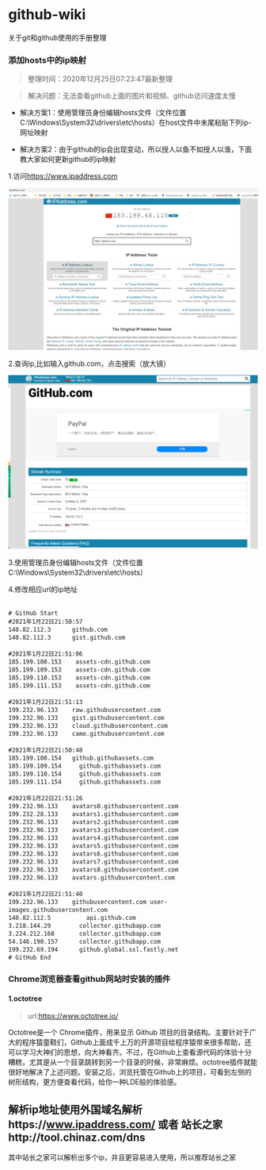 # github-wiki
关于git和github使用的手册整理
### 添加hosts中的ip映射

> 整理时间：2020年12月25日07:23:47最新整理

> 解决问题：无法查看github上面的图片和视频、github访问速度太慢

- 解决方案1：使用管理员身份编辑hosts文件（文件位置C:\Windows\System32\drivers\etc\hosts）在host文件中末尾粘贴下列ip-网址映射

- 解决方案2：由于github的ip会出现变动，所以授人以鱼不如授人以渔，下面教大家如何更新github的ip映射

1.访问<https://www.ipaddress.com>

![ip主页](/enter-ipaddress.png)

2.查询ip,比如输入github.com，点击搜索（放大镜）

![页面](/get-ipi.png)

3.使用管理员身份编辑hosts文件（文件位置C:\Windows\System32\drivers\etc\hosts）

4.修改相应url的ip地址

```

# GitHub Start
#2021年1月22日21:50:57 
140.82.112.3      github.com
140.82.112.3      gist.github.com

#2021年1月22日21:51:06
185.199.108.153    assets-cdn.github.com
185.199.109.153    assets-cdn.github.com
185.199.110.153    assets-cdn.github.com
185.199.111.153    assets-cdn.github.com

#2021年1月22日21:51:13
199.232.96.133    raw.githubusercontent.com
199.232.96.133    gist.githubusercontent.com
199.232.96.133    cloud.githubusercontent.com
199.232.96.133    camo.githubusercontent.com

#2021年1月22日21:50:48
185.199.108.154   github.githubassets.com
185.199.109.154		github.githubassets.com
185.199.110.154		github.githubassets.com
185.199.111.154		github.githubassets.com

#2021年1月22日21:51:26
199.232.96.133    avatars0.githubusercontent.com
199.232.28.133    avatars1.githubusercontent.com
199.232.96.133    avatars2.githubusercontent.com
199.232.96.133    avatars3.githubusercontent.com
199.232.96.133    avatars4.githubusercontent.com
199.232.96.133    avatars5.githubusercontent.com
199.232.96.133    avatars6.githubusercontent.com
199.232.96.133    avatars7.githubusercontent.com
199.232.96.133    avatars8.githubusercontent.com
199.232.96.133 	  avatars.githubusercontent.com

#2021年1月22日21:51:40
199.232.96.133    githubusercontent.com user-images.githubusercontent.com
140.82.112.5	 	  api.github.com
3.218.144.29  		collector.githubapp.com
3.224.212.168 		collector.githubapp.com
54.146.190.157		collector.githubapp.com
199.232.69.194		github.global.ssl.fastly.net
# GitHub End
```

### Chrome浏览器查看github网站时安装的插件

#### 1.octotree

>url:https://www.octotree.io/

Octotree是一个 Chrome插件，用来显示 Github 项目的目录结构。主要针对于广大的程序猿童鞋们，Github上面成千上万的开源项目给程序猿带来很多帮助，还可以学习大神们的思想，向大神看齐。不过，在Github上查看源代码的体验十分糟糕，尤其是从一个目录跳转到另一个目录的时候，非常麻烦。octotree插件就能很好地解决了上述问题。安装之后，浏览托管在Github上的项目，可看到左侧的树形结构，更方便查看代码，给你一种LDE般的体验感。

## 解析ip地址使用外国域名解析https://www.ipaddress.com/ 或者 站长之家http://tool.chinaz.com/dns

其中站长之家可以解析出多个ip，并且更容易进入使用，所以推荐站长之家
